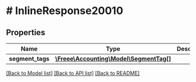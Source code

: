 # # InlineResponse20010

## Properties

Name | Type | Description | Notes
------------ | ------------- | ------------- | -------------
**segment_tags** | [**\Freee\Accounting\Model\SegmentTag[]**](SegmentTag.md) |  |

[[Back to Model list]](../../README.md#models) [[Back to API list]](../../README.md#endpoints) [[Back to README]](../../README.md)
